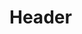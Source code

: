 <!-- TITLE: Karukéra / Guadeloupe -->
<!-- SUBTITLE: Présentation de l'archipelle Karukéra ou la Guadeloupe -->

# Header